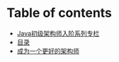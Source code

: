 # Table of contents

* [Java初级架构师入阶系列专栏](README.md)
* [目录](untitled.md)
* [成为一个更好的架构师](cheng-wei-yi-ge-geng-hao-de-jia-gou-shi.md)

